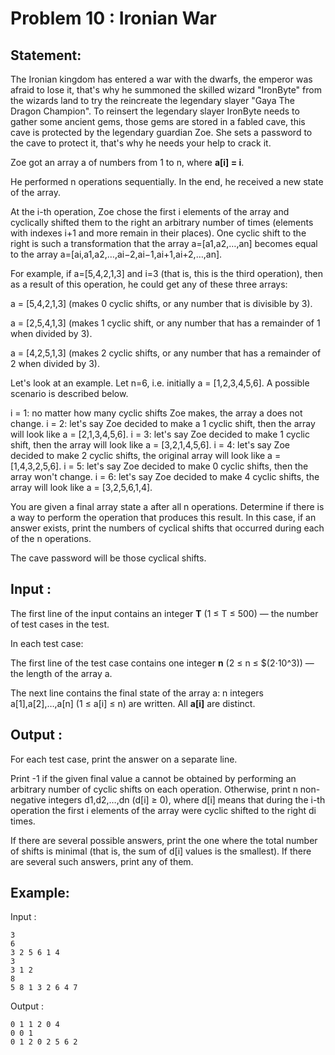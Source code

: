 # Problem 10 : Ironian War

## Statement:
The Ironian kingdom has entered a war with the dwarfs, the emperor was afraid to lose it, that's why he summoned the skilled wizard "IronByte" from the wizards land to try the reincreate the legendary slayer "Gaya The Dragon Champion". To reinsert the legendary slayer IronByte needs to gather some ancient gems, those gems are stored in a fabled cave, this cave is protected by the legendary guardian Zoe. She sets a password to the cave to protect it, that's why he needs your help to crack it.

Zoe got an array a of numbers from 1 to n, where **a[i] = i**.

He performed n operations sequentially. In the end, he received a new state of the array.

At the i-th operation, Zoe chose the first i elements of the array and cyclically shifted them to the right an arbitrary number of times (elements with indexes i+1 and more remain in their places). One cyclic shift to the right is such a transformation that the array a=[a1,a2,…,an] becomes equal to the array a=[ai,a1,a2,…,ai−2,ai−1,ai+1,ai+2,…,an].

For example, if a=[5,4,2,1,3] and i=3 (that is, this is the third operation), then as a result of this operation, he could get any of these three arrays:

a = [5,4,2,1,3] (makes 0 cyclic shifts, or any number that is divisible by 3).  

a = [2,5,4,1,3] (makes 1 cyclic shift, or any number that has a remainder of 1 when divided by 3).  

a = [4,2,5,1,3] (makes 2 cyclic shifts, or any number that has a remainder of 2 when divided by 3).


Let's look at an example. Let n=6, i.e. initially a = [1,2,3,4,5,6]. A possible scenario is described below.

i = 1: no matter how many cyclic shifts Zoe makes, the array a does not change.
i = 2: let's say Zoe decided to make a 1 cyclic shift, then the array will look like a = [2,1,3,4,5,6].
i = 3: let's say Zoe decided to make 1 cyclic shift, then the array will look like a = [3,2,1,4,5,6].
i = 4: let's say Zoe decided to make 2 cyclic shifts, the original array will look like a = [1,4,3,2,5,6].
i = 5: let's say Zoe decided to make 0 cyclic shifts, then the array won't change.
i = 6: let's say Zoe decided to make 4 cyclic shifts, the array will look like a = [3,2,5,6,1,4].

You are given a final array state a after all n operations. Determine if there is a way to perform the operation that produces this result. In this case, if an answer exists, print the numbers of cyclical shifts that occurred during each of the n operations.

The cave password will be those cyclical shifts.

## Input :
The first line of the input contains an integer **T** (1 ≤ T ≤ 500) — the number of test cases in the test.

In each test case:

The first line of the test case contains one integer **n** (2 ≤ n ≤ $(2⋅10^3)) — the length of the array a.

The next line contains the final state of the array a: n integers a[1],a[2],…,a[n] (1 ≤ a[i] ≤ n) are written. All **a[i]** are distinct.

## Output :
For each test case, print the answer on a separate line.

Print -1 if the given final value a cannot be obtained by performing an arbitrary number of cyclic shifts on each operation. Otherwise, print n non-negative integers d1,d2,…,dn (d[i] ≥ 0), where d[i] means that during the i-th operation the first i elements of the array were cyclic shifted to the right di times.

If there are several possible answers, print the one where the total number of shifts is minimal (that is, the sum of d[i] values is the smallest). If there are several such answers, print any of them. 

## Example:
Input :  

```
3
6
3 2 5 6 1 4
3
3 1 2
8
5 8 1 3 2 6 4 7
```

Output :  

```
0 1 1 2 0 4 
0 0 1 
0 1 2 0 2 5 6 2 
```
